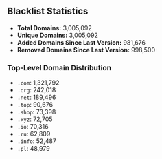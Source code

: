 ## Blacklist Statistics

- **Total Domains:** 3,005,092
- **Unique Domains:** 3,005,092
- **Added Domains Since Last Version:** 981,676
- **Removed Domains Since Last Version:** 998,500

### Top-Level Domain Distribution

-  `.com`: 1,321,792
-  `.org`: 242,018
-  `.net`: 189,496
-  `.top`: 90,676
-  `.shop`: 73,398
-  `.xyz`: 72,705
-  `.io`: 70,316
-  `.ru`: 62,809
-  `.info`: 52,487
-  `.pl`: 48,979
